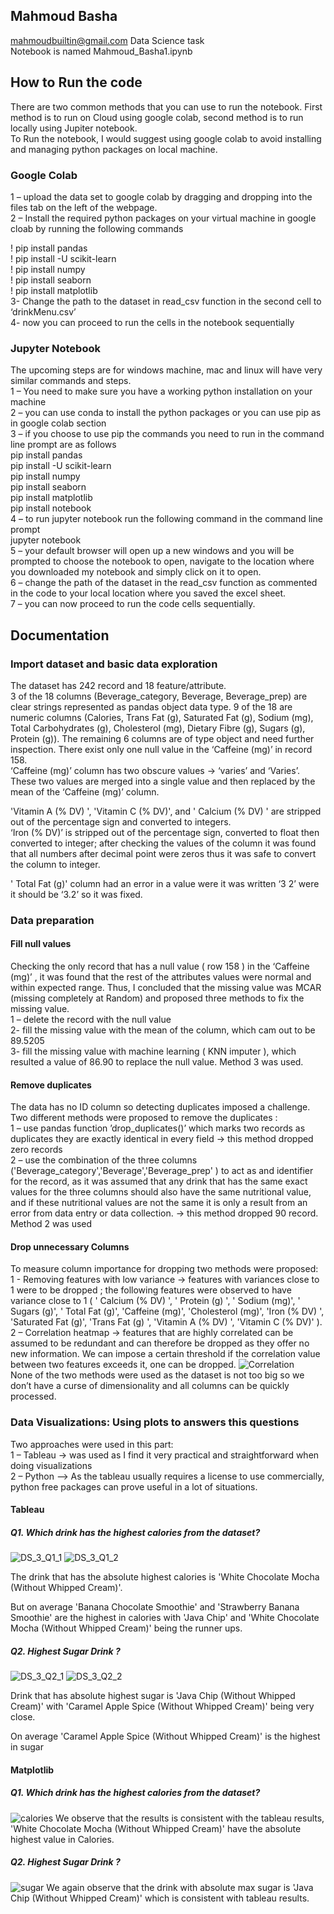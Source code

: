## Mahmoud Basha 
mahmoudbuiltin@gmail.com
Data Science task<br/>
Notebook is named Mahmoud_Basha1.ipynb 

## How to Run the code
There are two common methods that you can use to run the notebook. First method is to run on Cloud using google colab, second method is to run locally using Jupiter notebook.<br/>
To Run the notebook, I would suggest using google colab to avoid installing and managing python packages on local machine.
### Google Colab
1 – upload the data set to google colab by dragging and dropping into the files tab on the left of the webpage. <br/>
2 – Install the required python packages on your virtual machine in google cloab by running the following commands<br/>

! pip install pandas<br/>
! pip install -U scikit-learn<br/>
! pip install numpy<br/>
! pip install seaborn<br/>
! pip install matplotlib<br/>
3- Change the path to the dataset in read_csv function in the second cell to ‘drinkMenu.csv’ <br/>
4- now you can proceed to run the cells in the notebook sequentially<br/>

### Jupyter Notebook
The upcoming steps are for windows machine, mac and linux will have very similar commands and steps.<br/>
1 – You need to make sure you have a working python installation on your machine <br/>
2 – you can use conda to install the python packages or you can use pip as in google colab section<br/>
3 – if you choose to use pip the commands you need to run in the command line prompt are as follows<br/>
 pip install pandas<br/>
pip install -U scikit-learn<br/>
pip install numpy<br/>
pip install seaborn<br/>
pip install matplotlib<br/>
pip install notebook<br/>
4 – to run jupyter notebook run the following command in the command line prompt <br/>
jupyter notebook<br/>
5 – your default browser will open up a new windows and you will be prompted to choose the notebook to open, navigate to the location where you downloaded my notebook and simply click on it to open.<br/>
6 – change the path of the dataset in the read_csv function as commented in the code to your local location where you saved the excel sheet.<br/>
7 – you can now proceed to run the code cells sequentially.<br/>

## Documentation

### Import dataset and basic data exploration 

The dataset has 242 record and 18 feature/attribute.  <br/>
3 of the 18 columns (Beverage_category, Beverage, Beverage_prep) are clear strings represented as pandas object data type. 9 of the 18 are numeric columns (Calories, Trans Fat (g), Saturated Fat (g), Sodium (mg), Total Carbohydrates (g), Cholesterol (mg), Dietary Fibre (g), Sugars (g), Protein (g)). The remaining 6 columns are of type object and need further inspection.
There exist only one null value in the ‘Caffeine (mg)’ in record 158.<br/>
‘Caffeine (mg)’ column has two obscure values -> ‘varies’ and ‘Varies’. These two values are merged into a single value and then replaced by the mean of the ‘Caffeine (mg)’  column.<br/>

'Vitamin A (% DV) ',  'Vitamin C (% DV)', and ' Calcium (% DV) ' are stripped out of the percentage sign and converted to integers. <br/>
‘Iron (% DV)’ is stripped out of the percentage sign, converted to float then converted to integer; after checking the values of the column it was found that all numbers after decimal point were zeros thus it was safe to convert the column to integer.<br/>

' Total Fat (g)' column had an error in a value were it was written ‘3 2’  were it should be ‘3.2’ so it was fixed.<br/>

### Data preparation

#### Fill null values

Checking the only record that has a null value ( row 158 ) in the ‘Caffeine (mg)’ ,  it was found that the rest of the attributes values were normal and within expected range. Thus, I concluded that the missing value was MCAR (missing completely at Random) and proposed three methods to fix the missing value.<br/>
1 – delete the record with the null value<br/>
2- fill the missing value with the mean of the column, which cam out to be 89.5205<br/>
3- fill the missing value with machine learning ( KNN imputer ), which resulted a value of 86.90 to replace the null value. 
Method 3 was used.<br/>

#### Remove duplicates 
The data has no ID column so detecting duplicates imposed a challenge.  Two different methods were proposed to remove the duplicates :<br/>
1 – use pandas function ’drop_duplicates()’ which marks two records as duplicates they are exactly identical in every field -> this method dropped zero records <br/>
2 – use the combination of the three columns ('Beverage_category','Beverage','Beverage_prep' ) to act as and identifier for the record, as it was assumed that any drink that has the same exact values for the three columns should also have the same nutritional value, and if these nutritional values are not the same it is only a result from an error from data entry or data collection. -> this method dropped 90 record. 
Method 2 was used<br/>

#### Drop unnecessary Columns
To measure column importance for dropping two methods were proposed:<br/>
1 -  Removing features with low variance -> features with variances close to 1 were to be dropped ; the following features were observed to have variance close to 1 ( ' Calcium (% DV) ', ' Protein (g) ', ' Sodium (mg)', ' Sugars (g)', ' Total Fat (g)', 'Caffeine (mg)', 'Cholesterol (mg)', 'Iron (% DV) ', 'Saturated Fat (g)', 'Trans Fat (g) ',  'Vitamin A (% DV) ', 'Vitamin C (% DV)'  ).<br/>
2 – Correlation heatmap -> features that are highly correlated can be assumed to be redundant and can therefore be dropped as they offer no new information. We can impose a certain threshold if the correlation value between two features exceeds it, one can be dropped.
![Correlation](./images/Capture.PNG)<br/>
None of the two methods were used as the dataset is not too big so we don’t have a curse of dimensionality and all columns can be quickly processed.<br/>

### Data Visualizations: Using plots to answers this questions
Two approaches were used in this part:<br/>
1 – Tableau -> was used as I find it very practical and straightforward when doing visualizations<br/>
2 – Python –> As the tableau usually requires a license to use commercially, python free packages can prove useful in a lot of situations.<br/>

#### Tableau
##### Q1. Which drink has the highest calories from the dataset?

![DS_3_Q1_1](./images/DS_3_Q1_1.PNG)
![DS_3_Q1_2](./images/DS_3_Q1_2.PNG)

The drink that has the absolute highest calories is 'White Chocolate Mocha (Without Whipped Cream)'.

But on average 'Banana Chocolate Smoothie' and 'Strawberry Banana Smoothie' are the highest in calories with 'Java Chip' and 'White Chocolate Mocha (Without Whipped Cream)' being the runner ups.

##### Q2. Highest Sugar Drink ?
![DS_3_Q2_1](./images/DS_3_Q2_1.PNG)
![DS_3_Q2_2](./images/DS_3_Q2_2.PNG)

Drink that has absolute highest sugar is 'Java Chip (Without Whipped Cream)' with 'Caramel Apple Spice (Without Whipped Cream)' being very close.

On average 'Caramel Apple Spice (Without Whipped Cream)' is the highest in sugar

#### Matplotlib 
##### Q1. Which drink has the highest calories from the dataset?
![calories](./images/calories.PNG)
We observe that the results is consistent with the tableau results, 'White Chocolate Mocha (Without Whipped Cream)' have the absolute highest value in Calories.

##### Q2. Highest Sugar Drink ?
![sugar](./images/sugar.PNG)
We again observe that the drink with absolute max sugar is 'Java Chip (Without Whipped Cream)' which is consistent with tableau results.
